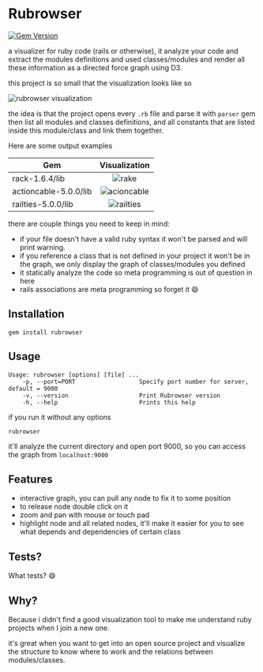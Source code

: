 # Rubrowser

[![Gem Version](https://badge.fury.io/rb/rubrowser.svg)](https://badge.fury.io/rb/rubrowser)

a visualizer for ruby code (rails or otherwise), it analyze your code and extract the modules definitions and used classes/modules and render all these information as a directed force graph using D3.

this project is so small that the visualization looks like so

![rubrowser visualization](http://i.imgur.com/5mbshee.png)

the idea is that the project opens every `.rb` file and parse it with `parser` gem then list all modules and classes definitions, and all constants that are listed inside this module/class and link them together.

Here are some output examples

| Gem        | Visualization    |
| ------------- |:-------------:|
| rack-1.6.4/lib      | ![rake](http://i.imgur.com/4UsCo0a.png) |
| actioncable-5.0.0/lib      | ![acioncable](http://i.imgur.com/Q0Xqjsz.png) |
| railties-5.0.0/lib      | ![railties](http://i.imgur.com/31g10a1.png) |

there are couple things you need to keep in mind:

* if your file doesn't have a valid ruby syntax it won't be parsed and will print warning.
* if you reference a class that is not defined in your project it won't be in the graph, we only display the graph of classes/modules you defined
* it statically analyze the code so meta programming is out of question in here
* rails associations are meta programming so forget it :smile:

## Installation


```
gem install rubrowser
```

## Usage


```
Usage: rubrowser [options] [file] ...
    -p, --port=PORT                  Specify port number for server, default = 9000
    -v, --version                    Print Rubrowser version
    -h, --help                       Prints this help
```

if you run it without any options
```
rubrowser
```
it'll analyze the current directory and open port 9000, so you can access the graph from `localhost:9000`

## Features

* interactive graph, you can pull any node to fix it to some position
* to release node double click on it
* zoom and pan with mouse or touch pad
* highlight node and all related nodes, it'll make it easier for you to see what depends and dependencies of certain class


## Tests?

What tests? :smile:

## Why?

Because i didn't find a good visualization tool to make me understand ruby projects when I join a new one.

it's great when you want to get into an open source project and visualize the structure to know where to work and the relations between modules/classes.
